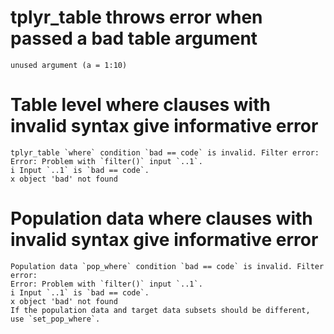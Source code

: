 # tplyr_table throws error when passed a bad table argument

    unused argument (a = 1:10)

# Table level where clauses with invalid syntax give informative error

    tplyr_table `where` condition `bad == code` is invalid. Filter error:
    Error: Problem with `filter()` input `..1`.
    i Input `..1` is `bad == code`.
    x object 'bad' not found
    

# Population data where clauses with invalid syntax give informative error

    Population data `pop_where` condition `bad == code` is invalid. Filter error:
    Error: Problem with `filter()` input `..1`.
    i Input `..1` is `bad == code`.
    x object 'bad' not found
    If the population data and target data subsets should be different, use `set_pop_where`.

